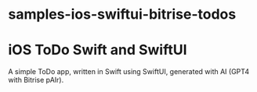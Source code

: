 # samples-ios-swiftui-bitrise-todos

# iOS ToDo Swift and SwiftUI

A simple ToDo app, written in Swift using SwiftUI, generated with AI (GPT4 with Bitrise pAIr).
